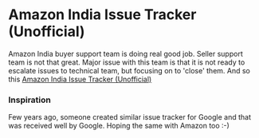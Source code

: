 # Amazon India Issue Tracker (Unofficial)

Amazon India buyer support team is doing real good job. Seller support team is not that great. Major issue with this team is that it is not ready to escalate issues to technical team, but focusing on to 'close' them. And so this [Amazon India Issue Tracker (Unofficial)](https://github.com/rrjanbiah/amazon-india-issue-tracker/issues)

### Inspiration ###

Few years ago, someone created similar issue tracker for Google and that was received well by Google. Hoping the same with Amazon too :-)
